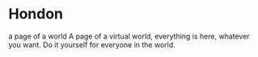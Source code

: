 # Hondon
a page of a world
A page of a virtual world, everything is here, whatever you want.
Do it yourself for everyone in the world.
